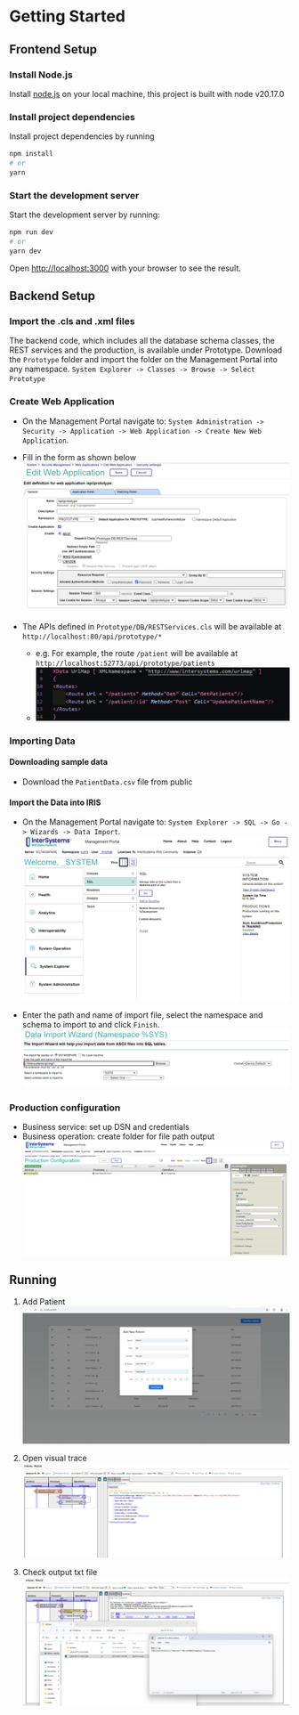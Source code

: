 # Getting Started

## Frontend Setup

### Install Node.js

Install [node.js](https://nodejs.org/en/download/package-manager) on your local machine, this project is built with node v20.17.0

### Install project dependencies

Install project dependencies by running

```bash
npm install
# or
yarn
```

### Start the development server

Start the development server by running:

```bash
npm run dev
# or
yarn dev
```

Open [http://localhost:3000](http://localhost:3000) with your browser to see the result.

## Backend Setup

### Import the .cls and .xml files

The backend code, which includes all the database schema classes, the REST services and the
production, is available under Prototype.
Download the `Prototype` folder and import the folder on the Management Portal into any namespace. `System Explorer -> Classes -> Browse -> Select Prototype`

### Create Web Application

- On the Management Portal navigate to: `System Administration -> Security -> Application -> Web Application -> Create New Web Application`.

- Fill in the form as shown below
![management portal](/public/management_portal.png)

- The APIs defined in `Prototype/DB/RESTServices.cls` will be available at `http://localhost:80/api/prototype/*`
  - e.g. For example, the route `/patient` will be available at `http://localhost:52773/api/prototype/patients`
  - ![rest api](/public/restservices.png)

### Importing Data

#### Downloading sample data

- Download the `PatientData.csv` file from public

#### Import the Data into IRIS

- On the Management Portal navigate to: `System Explorer -> SQL -> Go -> Wizards -> Data Import`.
![management portal](/public/NavigatingManagementPortal.png)

- Enter the path and name of import file, select the namespace and schema to import to and click `Finish`.
![wizard](/public/Wizard.png)

### Production configuration

- Business service: set up DSN and credentials
- Business operation: create folder for file path output
![production](/public/production.png)


## Running
1. Add Patient
 ![addpatient](/public/addpatient.png) 

2. Open visual trace
![visualtrace](/public/visualtrace.png)   

3. Check output txt file
![output](/public/output.png)
